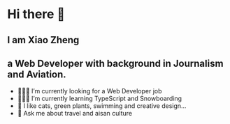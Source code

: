 
# Hi there 👋

## I am Xiao Zheng 
## a Web Developer with background in Journalism and Aviation.

- 👩🏻‍💻  I’m currently looking for a Web Developer job
- 🏄🏼‍♀️  I’m currently learning TypeScript and Snowboarding
- 💚  I like cats, green plants, swimming and creative design...
- 💬  Ask me about travel and aisan culture
